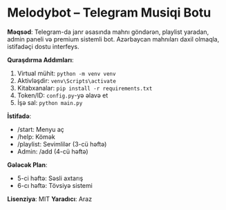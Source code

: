 # Melodybot – Telegram Musiqi Botu

**Məqsəd**: Telegram-da janr əsasında mahnı göndərən, playlist yaradan, admin paneli və premium sistemli bot. Azərbaycan mahnıları daxil olmaqla, istifadəçi dostu interfeys.

**Quraşdırma Addımları**:
1. Virtual mühit: `python -m venv venv`
2. Aktivləşdir: `venv\Scripts\activate`
3. Kitabxanalar: `pip install -r requirements.txt`
4. Token/ID: `config.py`-yə əlavə et
5. İşə sal: `python main.py`

**İstifadə**:
- /start: Menyu aç
- /help: Kömək
- /playlist: Sevimlilər (3-cü həftə)
- Admin: /add (4-cü həftə)

**Gələcək Plan**:
- 5-ci həftə: Səsli axtarış
- 6-cı həftə: Tövsiyə sistemi

**Lisenziya**: MIT
**Yaradıcı**: Araz